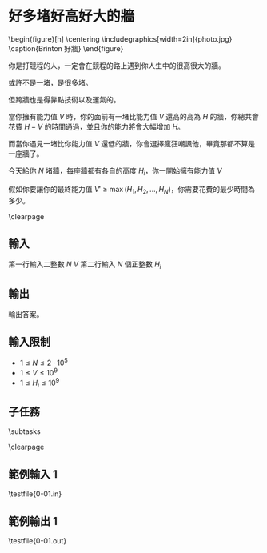 # 好多堵好高好大的牆

\begin{figure}[h]
\centering
\includegraphics[width=2in]{photo.jpg}
\caption{Brinton 好牆}
\end{figure}

你是打競程的人，一定會在競程的路上遇到你人生中的很高很大的牆。

或許不是一堵，是很多堵。

但跨牆也是得靠點技術以及運氣的。

當你擁有能力值 $V$ 時，你的面前有一堵比能力值 $V$ 還高的高為 $H$ 的牆，你總共會花費 $H-V$ 的時間通過，並且你的能力將會大幅增加 $H$。

而當你遇見一堵比你能力值 $V$ 還低的牆，你會選擇瘋狂嘲諷他，畢竟那都不算是一座牆了。

今天給你 $N$ 堵牆，每座牆都有各自的高度 $H_i$，你一開始擁有能力值 $V$

假如你要讓你的最終能力值 $V'$ $\ge$ $\max{(H_1, H_2, \ldots, H_N)}$，你需要花費的最少時間為多少。

\clearpage

## 輸入
第一行輸入二整數 $N$ $V$
第二行輸入 $N$ 個正整數 $H_i$

## 輸出
輸出答案。

## 輸入限制
 - $1 \le N \le 2 \cdot 10^5$
 - $1 \le V \le 10^9$
 - $1 \le H_i \le 10^9$

## 子任務
\subtasks

\clearpage

## 範例輸入 1
\testfile{0-01.in}

## 範例輸出 1
\testfile{0-01.out}
